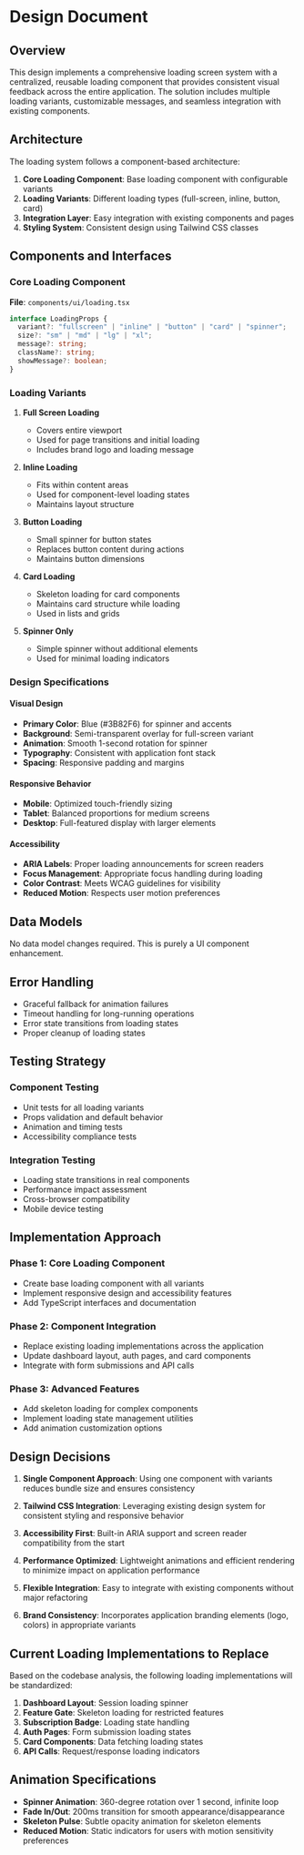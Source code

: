 # Design Document

## Overview

This design implements a comprehensive loading screen system with a centralized, reusable loading component that provides consistent visual feedback across the entire application. The solution includes multiple loading variants, customizable messages, and seamless integration with existing components.

## Architecture

The loading system follows a component-based architecture:

1. **Core Loading Component**: Base loading component with configurable variants
2. **Loading Variants**: Different loading types (full-screen, inline, button, card)
3. **Integration Layer**: Easy integration with existing components and pages
4. **Styling System**: Consistent design using Tailwind CSS classes

## Components and Interfaces

### Core Loading Component

**File**: `components/ui/loading.tsx`

```typescript
interface LoadingProps {
  variant?: "fullscreen" | "inline" | "button" | "card" | "spinner";
  size?: "sm" | "md" | "lg" | "xl";
  message?: string;
  className?: string;
  showMessage?: boolean;
}
```

### Loading Variants

1. **Full Screen Loading**

   - Covers entire viewport
   - Used for page transitions and initial loading
   - Includes brand logo and loading message

2. **Inline Loading**

   - Fits within content areas
   - Used for component-level loading states
   - Maintains layout structure

3. **Button Loading**

   - Small spinner for button states
   - Replaces button content during actions
   - Maintains button dimensions

4. **Card Loading**

   - Skeleton loading for card components
   - Maintains card structure while loading
   - Used in lists and grids

5. **Spinner Only**
   - Simple spinner without additional elements
   - Used for minimal loading indicators

### Design Specifications

#### Visual Design

- **Primary Color**: Blue (#3B82F6) for spinner and accents
- **Background**: Semi-transparent overlay for full-screen variant
- **Animation**: Smooth 1-second rotation for spinner
- **Typography**: Consistent with application font stack
- **Spacing**: Responsive padding and margins

#### Responsive Behavior

- **Mobile**: Optimized touch-friendly sizing
- **Tablet**: Balanced proportions for medium screens
- **Desktop**: Full-featured display with larger elements

#### Accessibility

- **ARIA Labels**: Proper loading announcements for screen readers
- **Focus Management**: Appropriate focus handling during loading
- **Color Contrast**: Meets WCAG guidelines for visibility
- **Reduced Motion**: Respects user motion preferences

## Data Models

No data model changes required. This is purely a UI component enhancement.

## Error Handling

- Graceful fallback for animation failures
- Timeout handling for long-running operations
- Error state transitions from loading states
- Proper cleanup of loading states

## Testing Strategy

### Component Testing

- Unit tests for all loading variants
- Props validation and default behavior
- Animation and timing tests
- Accessibility compliance tests

### Integration Testing

- Loading state transitions in real components
- Performance impact assessment
- Cross-browser compatibility
- Mobile device testing

## Implementation Approach

### Phase 1: Core Loading Component

- Create base loading component with all variants
- Implement responsive design and accessibility features
- Add TypeScript interfaces and documentation

### Phase 2: Component Integration

- Replace existing loading implementations across the application
- Update dashboard layout, auth pages, and card components
- Integrate with form submissions and API calls

### Phase 3: Advanced Features

- Add skeleton loading for complex components
- Implement loading state management utilities
- Add animation customization options

## Design Decisions

1. **Single Component Approach**: Using one component with variants reduces bundle size and ensures consistency

2. **Tailwind CSS Integration**: Leveraging existing design system for consistent styling and responsive behavior

3. **Accessibility First**: Built-in ARIA support and screen reader compatibility from the start

4. **Performance Optimized**: Lightweight animations and efficient rendering to minimize impact on application performance

5. **Flexible Integration**: Easy to integrate with existing components without major refactoring

6. **Brand Consistency**: Incorporates application branding elements (logo, colors) in appropriate variants

## Current Loading Implementations to Replace

Based on the codebase analysis, the following loading implementations will be standardized:

1. **Dashboard Layout**: Session loading spinner
2. **Feature Gate**: Skeleton loading for restricted features
3. **Subscription Badge**: Loading state handling
4. **Auth Pages**: Form submission loading states
5. **Card Components**: Data fetching loading states
6. **API Calls**: Request/response loading indicators

## Animation Specifications

- **Spinner Animation**: 360-degree rotation over 1 second, infinite loop
- **Fade In/Out**: 200ms transition for smooth appearance/disappearance
- **Skeleton Pulse**: Subtle opacity animation for skeleton elements
- **Reduced Motion**: Static indicators for users with motion sensitivity preferences

